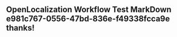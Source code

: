 <properties
ms.topic="hero-topic"
ms.test1="hero-topic"
ms.test2="test"/>

## OpenLocalization Workflow Test MarkDown e981c767-0556-47bd-836e-f49338fcca9e thanks!
<!--HONumber=Mar16_HO4-->
